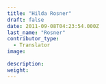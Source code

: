 ```yaml
---
title: "Hilda Rosner"
draft: false
date: 2011-09-08T04:23:54.000Z
last_name: "Rosner"
contributor_type:
  - Translator
image:

description:
weight:
---
```



